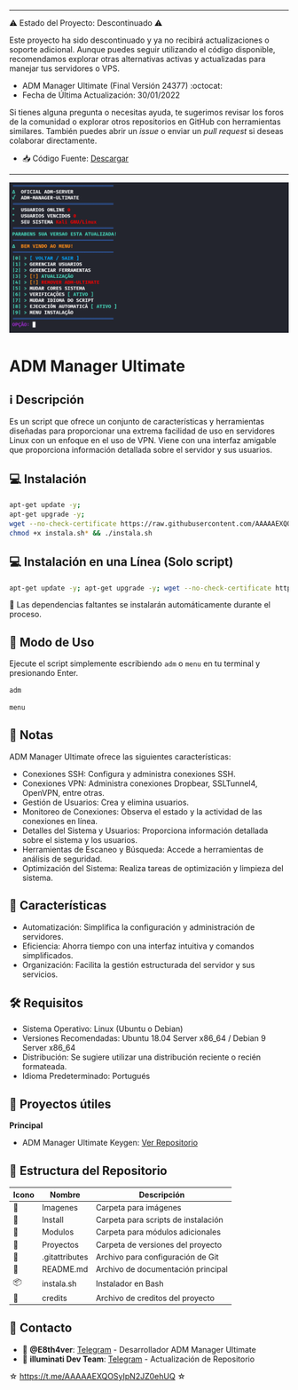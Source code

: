 ﻿----

⚠️ Estado del Proyecto: Descontinuado ⚠️

Este proyecto ha sido descontinuado y ya no recibirá actualizaciones o soporte adicional. Aunque puedes seguir utilizando el código disponible, recomendamos explorar otras alternativas activas y actualizadas para manejar tus servidores o VPS.

* ADM Manager Ultimate (Final Versión 24377) :octocat:
* Fecha de Última Actualización: 30/01/2022

Si tienes alguna pregunta o necesitas ayuda, te sugerimos revisar los foros de la comunidad o explorar otros repositorios en GitHub con herramientas similares. También puedes abrir un *issue* o enviar un *pull request* si deseas colaborar directamente.

* :inbox_tray: Código Fuente: [Descargar](https://raw.githubusercontent.com/AAAAAEXQOSyIpN2JZ0ehUQ/ADM-MANAGER-ALPHA/master/Install/Source-Code-ADM-Manager.zip)

----

![logo](https://github.com/AAAAAEXQOSyIpN2JZ0ehUQ/ADM-MANAGER-ALPHA/blob/main/Imagenes/ADM_MANAGER_ULTIMATE.png)

# ADM Manager Ultimate

## :information_source: Descripción
Es un script que ofrece un conjunto de características y herramientas diseñadas para 
proporcionar una extrema facilidad de uso en servidores Linux con un enfoque en el uso de 
VPN. Viene con una interfaz amigable que proporciona información detallada sobre el servidor y 
sus usuarios.

## :computer: Instalación
```bash
apt-get update -y; 
apt-get upgrade -y; 
wget --no-check-certificate https://raw.githubusercontent.com/AAAAAEXQOSyIpN2JZ0ehUQ/ADM-MANAGER-ALPHA/main/instala.sh; 
chmod +x instala.sh* && ./instala.sh
```

## :computer: Instalación en una Línea (Solo script)
```bash
apt-get update -y; apt-get upgrade -y; wget --no-check-certificate https://raw.githubusercontent.com/AAAAAEXQOSyIpN2JZ0ehUQ/ADM-MANAGER-ALPHA/main/instala.sh; chmod +x instala.sh* && ./instala.sh
```

:memo: Las dependencias faltantes se instalarán automáticamente durante el proceso.

## :rocket: Modo de Uso

Ejecute el script simplemente escribiendo `adm` o `menu` en tu terminal y presionando Enter.

```bash
adm
```
```bash
menu
```

## :bookmark_tabs: Notas
ADM Manager Ultimate ofrece las siguientes características:

- Conexiones SSH: Configura y administra conexiones SSH.
- Conexiones VPN: Administra conexiones Dropbear, SSLTunnel4, OpenVPN, entre otras.
- Gestión de Usuarios: Crea y elimina usuarios.
- Monitoreo de Conexiones: Observa el estado y la actividad de las conexiones en línea.
- Detalles del Sistema y Usuarios: Proporciona información detallada sobre el sistema y los usuarios.
- Herramientas de Escaneo y Búsqueda: Accede a herramientas de análisis de seguridad.
- Optimización del Sistema: Realiza tareas de optimización y limpieza del sistema.

## :star2: Características 

- Automatización: Simplifica la configuración y administración de servidores.
- Eficiencia: Ahorra tiempo con una interfaz intuitiva y comandos simplificados.
- Organización: Facilita la gestión estructurada del servidor y sus servicios.

## :hammer_and_wrench: Requisitos 

- Sistema Operativo: Linux (Ubuntu o Debian)
- Versiones Recomendadas: Ubuntu 18.04 Server x86_64 / Debian 9 Server x86_64
- Distribución: Se sugiere utilizar una distribución reciente o recién formateada.
- Idioma Predeterminado: Portugués

## :file_folder: Proyectos útiles 

**Principal**

- ADM Manager Ultimate Keygen: [Ver Repositorio](https://github.com/AAAAAEXQOSyIpN2JZ0ehUQ/ADM-MANAGER-ALPHA/tree/main/Proyectos/ADM-Manager_Keygen)

## :open_file_folder: Estructura del Repositorio

| Icono            | Nombre         | Descripción                               |
|------------------|----------------|-------------------------------------------|
| :file_folder:    | Imagenes       | Carpeta para imágenes                     |
| :file_folder:    | Install        | Carpeta para scripts de instalación       |
| :file_folder:    | Modulos        | Carpeta para módulos adicionales          |
| :file_folder:    | Proyectos      | Carpeta de versiones del proyecto         |
| :page_facing_up: | .gitattributes | Archivo para configuración de Git         |
| :book:           | README.md      | Archivo de documentación principal        |
| :package:        | instala.sh     | Instalador en Bash                        |
| :page_facing_up: | credits        | Archivo de creditos del proyecto          |

## :email: Contacto 
* :busts_in_silhouette: **@E8th4ver**: [Telegram](https://t.me/E8th4ver) - Desarrollador  ADM Manager Ultimate
* :busts_in_silhouette: **illuminati Dev Team**: [Telegram](https://t.me/AAAAAEXQOSyIpN2JZ0ehUQ) - Actualización de Repositorio

☆ https://t.me/AAAAAEXQOSyIpN2JZ0ehUQ ☆
